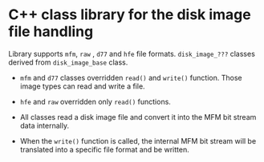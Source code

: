 # C++ class library for the disk image file handling  

Library supports `mfm`, `raw` , `d77` and `hfe` file formats. `disk_image_???` classes derived from `disk_image_base` class.

- `mfm` and `d77` classes overridden `read()` and `write()` function. Those image types can read and write a file.  
- `hfe` and `raw` overridden only `read()` functions.  

- All classes read a disk image file and convert it into the MFM bit stream data internally.  
- When the `write()` function is called, the internal MFM bit stream will be translated into a specific file format and be written.  

